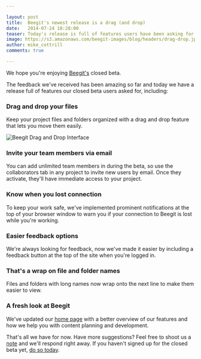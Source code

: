 ```yaml
---

layout: post
title:  Beegit's newest release is a drag (and drop)
date:   2014-07-24 18:28:00
teaser: Today's release is full of features users have been asking for during our closed beta, including drag and drop organization for files and folders.
image: https://s3.amazonaws.com/beegit-images/blog/headers/drag-drop.jpg
author: mike_cottrill
comments: true

---
```


We hope you're enjoying [Beegit's](https://beegit.com) closed beta. 

The feedback we've received has been amazing so far and today we have a release full of features our closed beta users asked for, including: 

### Drag and drop your files
Keep your project files and folders organized with a drag and drop feature that lets you move them easily. 

![Beegit Drag and Drop Interface](https://s3.amazonaws.com/beegit-images/blog/headers/drag-drop.png)

### Invite your team members via email
You can add unlimited team members in during the beta, so use the collaborators tab in any project to invite new users by email. Once they activate, they'll have immediate access to your project.

### Know when you lost connection
To keep your work safe, we've implemented prominent notifications at the top of your browser window to warn you if your connection to Beegit is lost while you're working. 

### Easier feedback options
We're always looking for feedback, now we've made it easier by including a feedback button at the top of the site when you're logged in.
 
### That's a wrap on file and folder names
Files and folders with long names now wrap onto the next line to make them easier to view. 

### A fresh look at Beegit
We've updated our [home page](https://beegit.com) with a better overview of our features and how we help you with content planning and development.

That's all we have for now. Have more suggestions? Feel free to shoot us a [note](mailto:support@beegit.com) and we'll respond right away. If you haven't signed up for the closed beta yet, [do so today](https://beegit.com/signup). 
